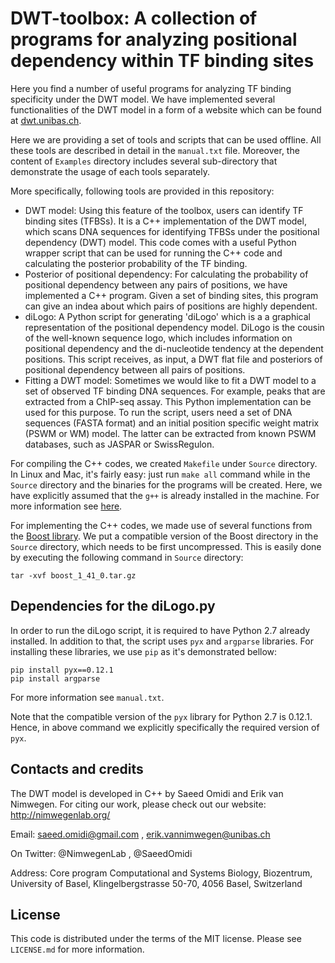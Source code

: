 # DWT-toolbox: A collection of programs for analyzing positional dependency within TF binding sites
Here you find a number of useful programs for analyzing TF binding specificity under the DWT model. We have implemented
several functionalities of the DWT model in a form of a website which can be found at [dwt.unibas.ch](https://dwt.unibas.ch).

Here we are providing a set of tools and scripts that can be used offline. All these tools are described in detail in the
`manual.txt` file. Moreover, the content of `Examples` directory includes several sub-directory that demonstrate the usage of
each tools separately.

More specifically, following tools are provided in this repository:

* DWT model: Using this feature of the toolbox, users can identify TF binding sites (TFBSs). It is a C++ implementation of the DWT model, which scans DNA sequences for identifying TFBSs under the positional dependency (DWT) model. This code comes with a useful Python wrapper script that can be used for running the C++ code and calculating the posterior probability of the TF binding.
* Posterior of positional dependency: For calculating the probability of positional dependency between any pairs of positions, we have implemented a C++ program. Given a set of binding sites, this program can give an indea about which pairs of positions are highly dependent. 
* diLogo: A Python script for generating 'diLogo' which is a a graphical representation of the positional dependency model. DiLogo is the cousin of the well-known sequence logo, which includes information on positional dependency and the di-nucleotide tendency at the dependent positions. This script receives, as input, a DWT flat file and posteriors of positional dependency between all pairs of positions. 
* Fitting a DWT model: Sometimes we would like to fit a DWT model to a set of observed TF binding DNA sequences. For example, peaks that are extracted from a ChIP-seq assay. This Python implementation can be used for this purpose. To run the script, users need a set of DNA sequences (FASTA format) and an initial position specific weight matrix (PSWM or WM) model. The latter can be extracted from known PSWM databases, such as JASPAR or SwissRegulon. 

For compiling the C++ codes, we created `Makefile` under `Source` directory. In Linux and Mac, it's fairly easy: just run  `make all` command while in the `Source` directory and the binaries for the programs will be created. Here, we have explicitly assumed that the `g++` is already installed in the machine. For more information see [here](https://gcc.gnu.org/). 

For implementing the C++ codes, we made use of several functions from the [Boost library](http://www.boost.org/). We
put a compatible version of the Boost directory in the `Source` directory, which needs to be first uncompressed. This is easily
done by executing the following command in `Source` directory:

```
tar -xvf boost_1_41_0.tar.gz
```

## Dependencies for the diLogo.py 
In order to run the diLogo script, it is required to have Python 2.7 already installed. In addition to that, the script uses
`pyx` and `argparse` libraries. For installing these libraries, we use `pip` as it's demonstrated bellow:

```
pip install pyx==0.12.1
pip install argparse
```

For more information see `manual.txt`.

Note that the compatible version of the `pyx` library for Python 2.7 is 0.12.1. Hence, in above command we explicitly specifically
the required version of `pyx`.


## Contacts and credits 
The DWT model is developed in C++ by Saeed Omidi and Erik van Nimwegen.
For citing our work, please check out our website:
http://nimwegenlab.org/

Email:
saeed.omidi@gmail.com , 
erik.vannimwegen@unibas.ch

On Twitter:
@NimwegenLab , 
@SaeedOmidi

Address:
Core program Computational and Systems Biology, 
Biozentrum, University of Basel, 
Klingelbergstrasse 50-70, 
4056 Basel, Switzerland


## License 
This code is distributed under the terms of the MIT license. Please see `LICENSE.md` for more information. 
